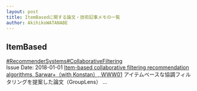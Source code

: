 ```yaml
---
layout: post
title: ItemBasedに関する論文・技術記事メモの一覧
author: AkihikoWATANABE
---
```

## ItemBased
<div class="visible-content">
<a class="button" href="articles/RecommenderSystems.html">#RecommenderSystems</a><a class="button" href="articles/CollaborativeFiltering.html">#CollaborativeFiltering</a><br><span class="issue_date">Issue Date: 2018-01-01</span>
<a href="https://github.com/AkihikoWatanabe/paper_notes/issues/179">Item-based collaborative filtering recommendation algorithms, Sarwar+（with Konstan）, WWW01</a>
<span class="snippet">アイテムベースな協調フィルタリングを提案した論文（GroupLens） ...</span>
</div>
